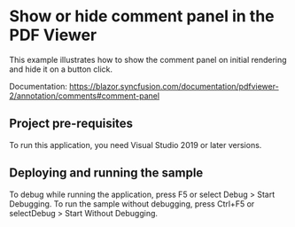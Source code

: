 # Show or hide comment panel in the PDF Viewer
This example illustrates how to show the comment panel on initial rendering and hide it on a button click.

Documentation: https://blazor.syncfusion.com/documentation/pdfviewer-2/annotation/comments#comment-panel

## Project pre-requisites
To run this application, you need Visual Studio 2019 or later versions.

## Deploying and running the sample
To debug while running the application, press F5 or select Debug > Start Debugging. To run the sample without debugging, press Ctrl+F5 or selectDebug > Start Without Debugging.